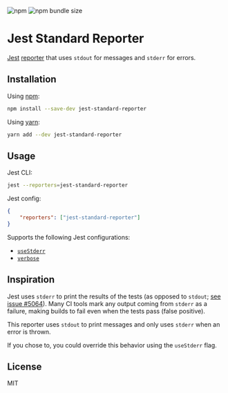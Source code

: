 ![npm](https://img.shields.io/npm/v/jest-standard-reporter.svg)
![npm bundle size](https://img.shields.io/bundlephobia/minzip/jest-standard-reporter.svg)

# Jest Standard Reporter

[Jest](https://jestjs.io/) [reporter](https://jestjs.io/docs/en/configuration#reporters-array-modulename-modulename-options)
that uses `stdout` for messages and `stderr` for errors.

## Installation

Using [npm](https://www.npmjs.com/):
```sh
npm install --save-dev jest-standard-reporter
```

Using [yarn](https://yarnpkg.com/):
```sh
yarn add --dev jest-standard-reporter
```

## Usage

Jest CLI:
```sh
jest --reporters=jest-standard-reporter
```

Jest config:
```json
{
    "reporters": ["jest-standard-reporter"]
}
```

Supports the following Jest configurations:

- [`useStderr`](https://jestjs.io/docs/en/cli#usestderr)
- [`verbose`](https://jestjs.io/docs/en/cli#verbose)

## Inspiration

Jest uses `stderr` to print the results of the tests (as opposed to `stdout`; [see issue #5064](https://github.com/facebook/jest/issues/5064)). Many CI tools mark any output coming from `stderr` as a failure, making builds to fail even when the tests pass (false positive).

This reporter uses `stdout` to print messages and only uses `stderr` when an error is thrown.

If you chose to, you could override this behavior using the `useStderr` flag.

## License

MIT
